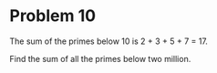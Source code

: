 # Problem 10

The sum of the primes below 10 is 2 + 3 + 5 + 7 = 17.

Find the sum of all the primes below two million.
